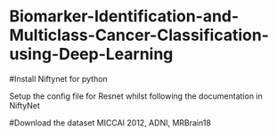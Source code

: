 # Biomarker-Identification-and-Multiclass-Cancer-Classification-using-Deep-Learning

#Install Niftynet for python

Setup the config file for Resnet whilst following the documentation in NiftyNet

#Download the dataset 
MICCAI 2012, ADNI, MRBrain18
